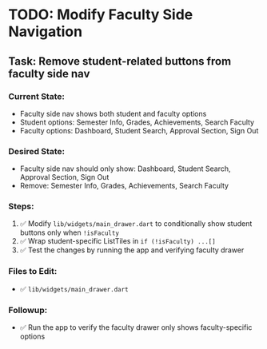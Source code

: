 # TODO: Modify Faculty Side Navigation

## Task: Remove student-related buttons from faculty side nav

### Current State:
- Faculty side nav shows both student and faculty options
- Student options: Semester Info, Grades, Achievements, Search Faculty
- Faculty options: Dashboard, Student Search, Approval Section, Sign Out

### Desired State:
- Faculty side nav should only show: Dashboard, Student Search, Approval Section, Sign Out
- Remove: Semester Info, Grades, Achievements, Search Faculty

### Steps:
1. ✅ Modify `lib/widgets/main_drawer.dart` to conditionally show student buttons only when `!isFaculty`
2. ✅ Wrap student-specific ListTiles in `if (!isFaculty) ...[]`
3. ✅ Test the changes by running the app and verifying faculty drawer

### Files to Edit:
- ✅ `lib/widgets/main_drawer.dart`

### Followup:
- ✅ Run the app to verify the faculty drawer only shows faculty-specific options
